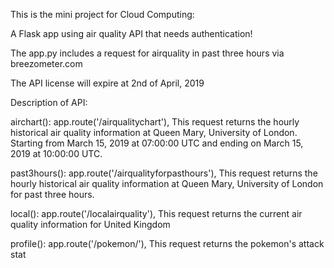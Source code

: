 This is the mini project for Cloud Computing:

A Flask app using air quality API that needs authentication!

The app.py includes a request for airquality in past three hours via breezometer.com

The API license will expire at 2nd of April, 2019



Description of API:

airchart():
app.route('/airqualitychart'),
This request returns the hourly historical air quality information at Queen Mary, University of London. Starting from March 15, 2019 at 07:00:00 UTC and ending on March 15, 2019 at 10:00:00 UTC.

past3hours():
app.route('/airqualityforpasthours'),
This request returns the hourly historical air quality information at Queen Mary, University of London for past three hours.

local():
app.route('/localairquality'),
This request returns the current air quality information for United Kingdom

profile():
app.route('/pokemon/<name>'),
This request returns the pokemon's attack stat
